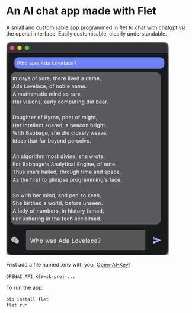 # An AI chat app made with Flet

A small and customisable app programmed in flet to chat with chatgpt via the openai interface. Easily customisable, clearly understandable.

![AI Chat](screenshot.png)

First add a file named .env with your [Open-AI-Key](https://help.openai.com/en/articles/4936850-where-do-i-find-my-openai-api-key)!

`OPENAI_API_KEY=sk-proj-...`

To run the app:

```
pip install flet
flet run 
```